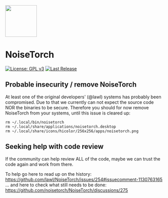  <img src="https://raw.githubusercontent.com/lawl/NoiseTorch/master/assets/icon/noisetorch.png" width="100" height="100">

# NoiseTorch

[![License: GPL v3](https://img.shields.io/badge/License-GPLv3-blue.svg)](https://www.gnu.org/licenses/gpl-3.0)
[![Last Release](https://img.shields.io/github/v/release/lawl/NoiseTorch?label=latest&style=flat-square)](https://github.com/lawl/NoiseTorch/releases)

## Probable insecurity / remove NoiseTorch

At least one of the original developers' (@lawl) systems has probably been compromised. Due to that we currently can not expect the source code NOR the binaries to be secure.
Therefore you should for now remove NoiseTorch from your systems, until this issue is cleared up:

~~~
rm ~/.local/bin/noisetorch
rm ~/.local/share/applications/noisetorch.desktop
rm ~/.local/share/icons/hicolor/256x256/apps/noisetorch.png
~~~

## Seeking help with code review

If the community can help review ALL of the code, maybe we can trust the code again and work from there.

To help go here to read up on the history: https://github.com/lawl/NoiseTorch/issues/254#issuecomment-1130763165
... and here to check what still needs to be done: https://github.com/noisetorch/NoiseTorch/discussions/275
